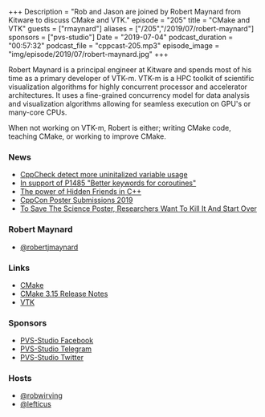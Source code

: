 +++
Description = "Rob and Jason are joined by Robert Maynard from Kitware to discuss CMake and VTK."
episode = "205"
title = "CMake and VTK"
guests = ["rmaynard"]
aliases = ["/205","/2019/07/robert-maynard"]
sponsors = ["pvs-studio"]
Date = "2019-07-04"
podcast_duration = "00:57:32"
podcast_file = "cppcast-205.mp3"
episode_image = "img/episode/2019/07/robert-maynard.jpg"
+++

Robert Maynard is a principal engineer at Kitware and spends most of his time as a primary developer of VTK-m. VTK-m is a HPC toolkit of scientific visualization algorithms for highly concurrent processor and accelerator architectures. It uses a fine-grained concurrency model for data analysis and visualization algorithms allowing for seamless execution on GPU's or many-core CPUs.

When not working on VTK-m, Robert is either; writing CMake code, teaching CMake, or working to improve CMake.

### News ###

 - [CppCheck detect more uninitalized variable usage](https://www.indiegogo.com/projects/cppcheck-detect-more-uninitalized-variable-usage/#/)
 - [In support of P1485 "Better keywords for coroutines"](https://quuxplusone.github.io/blog/2019/06/26/pro-p1485/)
 - [The power of Hidden Friends in C++](https://blogs.accu.org/?p=1974)
 - [CppCon Poster Submissions 2019](https://cppcon.org/poster-submissions-2019/)
 - [To Save The Science Poster, Researchers Want To Kill It And Start Over](https://www.npr.org/sections/health-shots/2019/06/11/729314248/to-save-the-science-poster-researchers-want-to-kill-it-and-start-over)

### Robert Maynard ###

 - [@robertjmaynard](https://twitter.com/@robertjmaynard)

### Links ###

 - [CMake](https://cmake.org/)
 - [CMake 3.15 Release Notes](https://cmake.org/cmake/help/v3.15/release/3.15.html)
 - [VTK](https://vtk.org/)

### Sponsors ###

- [PVS-Studio Facebook](https://www.facebook.com/StaticCodeAnalyzer/)
- [PVS-Studio Telegram](https://t.me/pvsstudio_en)
- [PVS-Studio Twitter](https://twitter.com/Code_Analysis)

### Hosts ###

- [@robwirving](https://twitter.com/robwirving)
- [@lefticus](https://twitter.com/lefticus)

